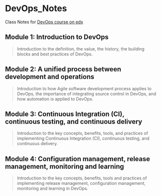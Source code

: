 # DevOps_Notes
Class Notes for [DevOps course on edx](https://courses.edx.org/courses/course-v1:Microsoft+DEV212x+2T2016/info)

## Module 1: Introduction to DevOps

>Introduction to the definition, the value, the history, the building blocks and best practices of DevOps.

## Module 2: A unified process between development and operations

>Introduction to how Agile software development process applies to DevOps, the importance of integrating source control in DevOps, and how automation is applied to DevOps.

## Module 3: Continuous Integration (CI), continuous testing, and continuous delivery

>Introduction to the key concepts, benefits, tools, and practices of implementing Continuous Integration (CI), continuous testing, and continuous delivery.

## Module 4: Configuration management, release management, monitoring and learning

>Introduction to the key concepts, benefits, tools and practices of implementing release management, configuration management, monitoring and learning in DevOps.